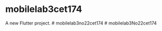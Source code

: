 # mobilelab3cet174

A new Flutter project.
#   m o b i l e l a b 3 n o 2 2 c e t 1 7 4  
 #   m o b i l e l a b 3 N o 2 2 c e t 1 7 4  
 